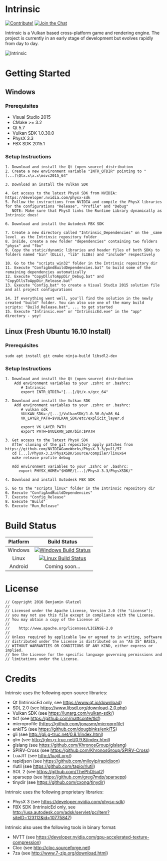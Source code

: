 # Intrinsic

[![Contribute!](https://img.shields.io/badge/contributions-welcome-brightgreen.svg?style=flat)](https://github.com/begla/Intrinsic/issues) [![Join the Chat](https://badges.gitter.im/Join%20Chat.svg)](https://gitter.im/Intrinsic-Engine/Lobby?utm_source=badge&utm_medium=badge&utm_campaign=pr-badge&utm_content=badge)

Intrinsic is a Vulkan based cross-platform game and rendering engine. The project is currently in an early stage of development but evolves rapidly from day to day.

![Intrinsic](media/screenshot3.jpg)

# Getting Started

## Windows

### Prerequisites

* Visual Studio 2015
* CMake >= 3.2
* Qt 5.7
* Vulkan SDK 1.0.30.0
* PhysX 3.3
* FBX SDK 2015.1

### Setup Instructions

```
1. Download and install the Qt (open-source) distribution
2. Create a new environment variable "INTR_QTDIR" pointing to "[...]\Qtx.x\x.x\msvc2015_64"

3. Download an install the Vulkan SDK

4. Get access to the latest PhysX SDK from NVIDIA: https://developer.nvidia.com/physx-sdk
5. Follow the instructions from NVIDIA and compile the PhysX libraries for the configurations "Release", "Profile" and "Debug"
   NOTE: Make sure that PhysX links the Runtime Library dynamically as Intrinsic does!
   
6. Download and install the Autodesk FBX SDK

7. Create a new directory called "Intrinsic_Dependencies" on the _same level_ as the Intrinsic repository folder
8. Inside, create a new folder "dependencies" containing two folders "physx" and "fbx"
9. Copy the static/dynamic libraries and header files of both SDKs to folders named "bin" (DLLs), "lib" (LIBs) and "include" respectively

10. Go to the "scripts_win32" folder in the Intrinsic repository dir
11. Execute "ConfigAndBuildDependencies.bat" to build some of the remaining dependencies automatically
12. Execute "CopyDllsToAppDir_Debug.bat" and "CopyDllsToAppDir_Release.bat"
13. Execute "Config.bat" to create a Visual Studio 2015 solution file and all project configurations

14. If everything went well, you'll find the solution in the newly created "build" folder. You can also use one of the many build scripts: "Build_Release.bat", ... to get started
15. Execute "Intrinsic.exe" or "IntrinsicEd.exe" in the "app" directory - yey!
```

## Linux (Fresh Ubuntu 16.10 Install)

### Prerequisites

```
sudo apt install git cmake ninja-build libsdl2-dev
```

### Setup Instructions

```
1. Download and install the Qt (open-source) distribution  
    Add environment variables to your .zshrc or .bashrc:  
       # Intrinsic  
       export INTR_QTDIR="[...]/Qt/x.x/gcc_64"  

2. Download and install the Vulkan SDK
    Add environment variables to your .zshrc or .bashrc:  
       # vulkan sdk  
       VULKAN_SDK=~/[...]/VulkanSDK/1.0.30.0/x86_64  
       VK_LAYER_PATH=$VULKAN_SDK/etc/explicit_layer.d  
  
       export VK_LAYER_PATH  
       export PATH=$VULKAN_SDK/bin:$PATH  

3. Get access to the latest PhysX SDK  
   After cloning of the git repository apply patches from https://github.com/NVIDIAGameWorks/PhysX-3.3/pull/57  
   cd [...]/PhysX-3.3/PhysXSDK/Source/compiler/linux64  
   make release profile debug  
  
   Add environment variables to your .zshrc or .bashrc:  
      export PHYSX_HOME="$HOME/[...]/PhysX-3.3/PhysXSDK/"  
  
4. Download and install Autodesk FBX SDK  

5. Go to the "scripts_linux" folder in the Intrinsic repository dir
6. Execute "ConfigAndBuildDependencies"
7. Execute "Config_Release"
8. Execute "Build"
9. Execute "Run_Release"
```

# Build Status

| Platform | Build Status |
|:--------:|:------------:|
| Windows  | [![Windows Build Status](https://ci.appveyor.com/api/projects/status/eevcf6gfm77309ud?svg=true)](https://ci.appveyor.com/project/begla/intrinsic) |
| Linux    |  [![Linux Build Status](https://travis-ci.org/begla/Intrinsic.svg?branch=master)](https://travis-ci.org/begla/Intrinsic) |
| Android  | Coming soon... |

# License

```
// Copyright 2016 Benjamin Glatzel
//
// Licensed under the Apache License, Version 2.0 (the "License");
// you may not use this file except in compliance with the License.
// You may obtain a copy of the License at
//
//    http://www.apache.org/licenses/LICENSE-2.0
//
// Unless required by applicable law or agreed to in writing, software
// distributed under the License is distributed on an "AS IS" BASIS,
// WITHOUT WARRANTIES OR CONDITIONS OF ANY KIND, either express or implied.
// See the License for the specific language governing permissions and
// limitations under the License.
```

# Credits

Intrinsic uses the following open-source libraries:

* Qt (IntrinsicEd only, see https://www.qt.io/download)
* SDL 2.0 (see https://www.libsdl.org/download-2.0.php)
* Vulkan SDK (see https://lunarg.com/vulkan-sdk/)
* tlsf (see https://github.com/mattconte/tlsf)
* microprofile (https://github.com/jonasmr/microprofile)
* enkiTS (see https://github.com/dougbinks/enkiTS)
* gli (see http://gli.g-truc.net/0.8.1/index.html)
* glm (see http://glm.g-truc.net/0.9.8/index.html)
* glslang (see https://github.com/KhronosGroup/glslang)
* SPIRV-Cross (see https://github.com/KhronosGroup/SPIRV-Cross)
* LuaJIT (see http://luajit.org/)
* rapidjson (see https://github.com/miloyip/rapidjson)
* rlutil (see https://github.com/tapio/rlutil)
* SOL 2 (see https://github.com/ThePhD/sol2)
* sparsepp (see https://github.com/greg7mdp/sparsepp)
* tinydir (see https://github.com/cxong/tinydir)

Intrinsic uses the following proprietary libraries:

* PhysX 3 (see https://developer.nvidia.com/physx-sdk)
* FBX SDK (IntrinsicEd only, see http://usa.autodesk.com/adsk/servlet/pc/item?siteID=123112&id=10775847)

Intrinsic also uses the following tools in binary format:

* NVTT (see https://developer.nvidia.com/gpu-accelerated-texture-compression)
* Cloc (see http://cloc.sourceforge.net)
* 7za (see http://www.7-zip.org/download.html)

